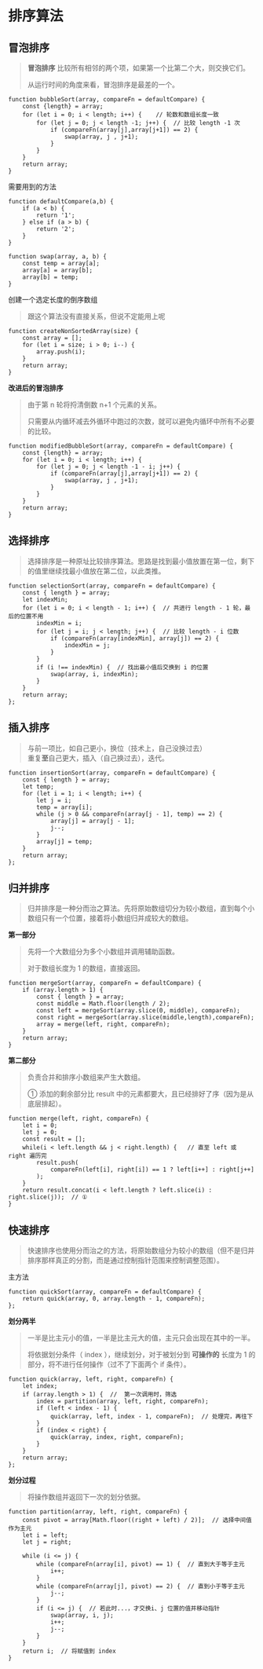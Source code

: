 # 排序算法  

## 冒泡排序  
> **冒泡排序** 比较所有相邻的两个项，如果第一个比第二个大，则交换它们。  
> 
> 从运行时间的角度来看，冒泡排序是最差的一个。  

```
function bubbleSort(array, compareFn = defaultCompare) {
    const {length} = array;
    for (let i = 0; i < length; i++) {    // 轮数和数组长度一致
        for (let j = 0; j < length -1; j++) {  // 比较 length -1 次
            if (compareFn(array[j],array[j+1]) == 2) {
                swap(array, j , j+1);
            }
        }
    }
    return array;
}
```
需要用到的方法  
```
function defaultCompare(a,b) {
    if (a < b) {
        return '1';
    } else if (a > b) {
        return '2';
    }
}

function swap(array, a, b) {
    const temp = array[a];
    array[a] = array[b];
    array[b] = temp;
}
```

创建一个选定长度的倒序数组
> 跟这个算法没有直接关系，但说不定能用上呢
```
function createNonSortedArray(size) {
    const array = [];
    for (let i = size; i > 0; i--) {
        array.push(i);
    }
    return array;
}
```
**改进后的冒泡排序**  
> 由于第 n 轮将捋清倒数 n+1 个元素的关系。
> 
> 只需要从内循环减去外循环中跑过的次数，就可以避免内循环中所有不必要的比较。
```
function modifiedBubbleSort(array, compareFn = defaultCompare) {
    const {length} = array;
    for (let i = 0; i < length; i++) {
        for (let j = 0; j < length -1 - i; j++) {
            if (compareFn(array[j],array[j+1]) == 2) {
                swap(array, j , j+1);
            }
        }
    }
    return array;
}
```

## 选择排序  
> 选择排序是一种原址比较排序算法。思路是找到最小值放置在第一位，剩下的值里继续找最小值放在第二位，以此类推。  
```
function selectionSort(array, compareFn = defaultCompare) {
    const { length } = array;
    let indexMin;
    for (let i = 0; i < length - 1; i++) {  // 共进行 length - 1 轮，最后的位置不用
        indexMin = i;
        for (let j = i; j < length; j++) {  // 比较 length - i 位数
            if (compareFn(array[indexMin], array[j]) == 2) {
                indexMin = j;
            }
        }
        if (i !== indexMin) {  // 找出最小值后交换到 i 的位置
            swap(array, i, indexMin);
        }
    }
    return array;
};
```

## 插入排序  
> 与前一项比，如自己更小，换位（技术上，自己没换过去）  
> 重复**至**自己更大，插入（自己换过去），迭代。

```
function insertionSort(array, compareFn = defaultCompare) {
    const { length } = array;
    let temp;
    for (let i = 1; i < length; i++) {
        let j = i;
        temp = array[i];
        while (j > 0 && compareFn(array[j - 1], temp) == 2) {
            array[j] = array[j - 1];
            j--;
        }
        array[j] = temp;
    }
    return array;
};
```

## 归并排序  
> 归并排序是一种分而治之算法。先将原始数组切分为较小数组，直到每个小数组只有一个位置，接着将小数组归并成较大的数组。  

**第一部分**  
> 先将一个大数组分为多个小数组并调用辅助函数。  
> 
> 对于数组长度为 1 的数组，直接返回。  
```
function mergeSort(array, compareFn = defaultCompare) {
    if (array.length > 1) {
        const { length } = array;
        const middle = Math.floor(length / 2);
        const left = mergeSort(array.slice(0, middle), compareFn);
        const right = mergeSort(array.slice(middle,length),compareFn);
        array = merge(left, right, compareFn);
    }
    return array;
}
```   
**第二部分**  
> 负责合并和排序小数组来产生大数组。  
> 
> ① 添加的剩余部分比 result 中的元素都要大，且已经排好了序（因为是从底层排起）。
```
function merge(left, right, compareFn) {
    let i = 0;
    let j = 0;
    const result = [];
    while(i < left.length && j < right.length) {   // 直至 left 或 right 遍历完
        result.push(
            compareFn(left[i], right[i]) == 1 ? left[i++] : right[j++]
        );
    }
    return result.concat(i < left.length ? left.slice(i) : right.slice(j));  // ①
}
```

## 快速排序  
> 快速排序也使用分而治之的方法，将原始数组分为较小的数组（但不是归并排序那样真正的分割，而是通过控制指针范围来控制调整范围）。

主方法  
```
function quickSort(array, compareFn = defaultCompare) {
    return quick(array, 0, array.length - 1, compareFn);
};
```

**划分两半**  
> 一半是比主元小的值，一半是比主元大的值，主元只会出现在其中的一半。  
> 
> 将依据划分条件（ index ），继续划分，对于被划分到 **可操作的** 长度为 1 的部分，将不进行任何操作（过不了下面两个 if 条件）。
```
function quick(array, left, right, compareFn) {
    let index;
    if (array.length > 1) {  //  第一次调用时，筛选
        index = partition(array, left, right, compareFn);
        if (left < index - 1) {
            quick(array, left, index - 1, compareFn);  // 处理完，再往下
        }
        if (index < right) {
            quick(array, index, right, compareFn);
        }
    }
    return array;
};
```

**划分过程**   
> 将操作数组并返回下一次的划分依据。  
```
function partition(array, left, right, compareFn) {
    const pivot = array[Math.floor((right + left) / 2)];  // 选择中间值作为主元
    let i = left;
    let j = right;
    
    while (i <= j) {
        while (compareFn(array[i], pivot) == 1) {  // 直到大于等于主元
            i++;
        }
        while (compareFn(array[j], pivot) == 2) {  // 直到小于等于主元
            j--;
        }
        if (i <= j) {  // 若此时...，才交换i、j 位置的值并移动指针
            swap(array, i, j);
            i++;
            j--;
        }
    }
    return i;  // 将赋值到 index
}
```

